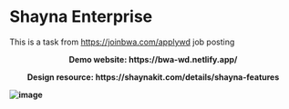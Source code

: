 # Shayna Enterprise

This is a task from https://joinbwa.com/applywd job posting

<p align="center">
    <strong>Demo website:<strong> https://bwa-wd.netlify.app/
</p>
<p align="center">
    <strong>Design resource:<strong> https://shaynakit.com/details/shayna-features
</p>

![image](https://user-images.githubusercontent.com/24706517/182208764-eb29843a-a8df-4953-b5e7-2b3c114e4613.png)

